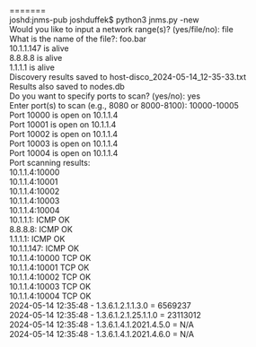 
=======<br>
joshd:jnms-pub joshduffek$ python3 jnms.py -new<br>
Would you like to input a network range(s)? (yes/file/no): file<br>
What is the name of the file?: foo.bar<br>
10.1.1.147 is alive<br>
8.8.8.8 is alive<br>
1.1.1.1 is alive<br>
Discovery results saved to host-disco_2024-05-14_12-35-33.txt<br>
Results also saved to nodes.db<br>
Do you want to specify ports to scan? (yes/no): yes<br>
Enter port(s) to scan (e.g., 8080 or 8000-8100): 10000-10005<br>
Port 10000 is open on 10.1.1.4<br>
Port 10001 is open on 10.1.1.4<br>
Port 10002 is open on 10.1.1.4<br>
Port 10003 is open on 10.1.1.4<br>
Port 10004 is open on 10.1.1.4<br>
Port scanning results:<br>
10.1.1.4:10000<br>
10.1.1.4:10001<br>
10.1.1.4:10002<br>
10.1.1.4:10003<br>
10.1.1.4:10004<br>
10.1.1.1: ICMP OK<br>
8.8.8.8: ICMP OK<br>
1.1.1.1: ICMP OK<br>
10.1.1.147: ICMP OK<br>
10.1.1.4:10000 TCP OK<br>
10.1.1.4:10001 TCP OK<br>
10.1.1.4:10002 TCP OK<br>
10.1.1.4:10003 TCP OK<br>
10.1.1.4:10004 TCP OK<br>
2024-05-14 12:35:48 - 1.3.6.1.2.1.1.3.0 = 6569237<br>
2024-05-14 12:35:48 - 1.3.6.1.2.1.25.1.1.0 = 23113012<br>
2024-05-14 12:35:48 - 1.3.6.1.4.1.2021.4.5.0 = N/A<br>
2024-05-14 12:35:48 - 1.3.6.1.4.1.2021.4.6.0 = N/A<br>